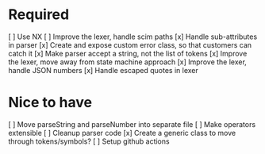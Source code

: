 # Required
[ ] Use NX
[ ] Improve the lexer, handle scim paths
[x] Handle sub-attributes in parser
[x] Create and expose custom error class, so that customers can catch it
[x] Make parser accept a string, not the list of tokens
[x] Improve the lexer, move away from state machine approach
[x] Improve the lexer, handle JSON numbers
[x] Handle escaped quotes in lexer

# Nice to have
[ ] Move parseString and parseNumber into separate file
[ ] Make operators extensible 
[ ] Cleanup parser code
[x] Create a generic class to move through tokens/symbols?
[ ] Setup github actions
